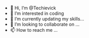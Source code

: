 - 👋 Hi, I’m @Techievick
- 👀 I’m interested in coding
- 🌱 I’m currently updating my skills...
- 💞️ I’m looking to collaborate on ...
- 📫 How to reach me ...

<!---
Techievick/Techievick is a ✨ special ✨ repository because its `README.md` (this file) appears on your GitHub profile.
You can click the Preview link to take a look at your changes.
--->
